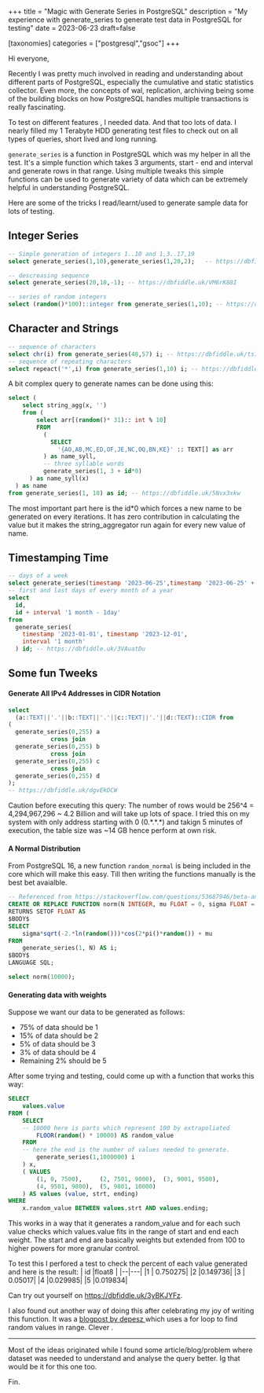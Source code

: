 +++
title = "Magic with Generate Series in PostgreSQL"
description = "My experience with generate_series to generate test data in PostgreSQL for testing"
date = 2023-06-23
draft=false

[taxonomies]
categories = ["postgresql","gsoc"]
+++

Hi everyone,

Recently I was pretty much involved in reading and understanding about different parts of PostgreSQL, especially the cumulative and static statistics collector.
Even more, the concepts of wal, replication, archiving being some of the building blocks on how PostgreSQL handles multiple transactions is really fascinating.

To test on different features , I needed data. And that too lots of data. I nearly filled my 1 Terabyte HDD generating test files to check out on all types of queries, short lived and long running.

`generate_series` is a function in PostgreSQL which was my helper in all the test. It's a simple function which takes 3 arguments, start - end and interval and generate rows in that range. Using multiple tweaks this simple functions can be used to generate variety of data which can be extremely helpful in understanding PostgreSQL.

Here are some of the tricks I read/learnt/used to generate sample data for lots of testing.

## Integer Series

```sql
-- Simple generation of integers 1..10 and 1,3..17,19
select generate_series(1,10),generate_series(1,20,2);   -- https://dbfiddle.uk/7nzIxoc3

-- descreasing sequence
select generate_series(20,10,-1); -- https://dbfiddle.uk/VM6rK88I

-- series of random integers
select (random()*100)::integer from generate_series(1,10); -- https://dbfiddle.uk/h9GW9Kl2
```

## Character and Strings

```sql
-- sequence of characters
select chr(i) from generate_series(48,57) i; -- https://dbfiddle.uk/ts78-LdF
-- sequence of repeating characters
select repeact('*',i) from generate_series(1,10) i; -- https://dbfiddle.uk/1KZ6GBDu
```

A bit complex query to generate names can be done using this:

```sql
select (
    select string_agg(x, '')
    from (
        select arr[(random()* 31):: int % 10]
        FROM
          (
            SELECT
              '{AO,AB,MC,ED,OF,JE,NC,OQ,BN,KE}' :: TEXT[] as arr
          ) as name_syll,
          -- three syllable words
          generate_series(1, 3 + id*0)
      ) as name_syll(x)
  ) as name
from generate_series(1, 10) as id; -- https://dbfiddle.uk/5Nvx3xkw
```

The most important part here is the id\*0 which forces a new name to be generated on every iterations. It has zero contribution in calculating the value but it makes the string_aggregator run again for every new value of name.

## Timestamping Time

```sql
-- days of a week
select generate_series(timestamp '2023-06-25',timestamp '2023-06-25' + interval '1 week',interval '1 day'); -- https://dbfiddle.uk/88f5ZQQ6
-- first and last days of every month of a year
select
  id,
  id + interval '1 month - 1day'
from
  generate_series(
    timestamp '2023-01-01', timestamp '2023-12-01',
    interval '1 month'
  ) id; -- https://dbfiddle.uk/3VAuatDu
```

## Some fun Tweeks

#### Generate All IPv4 Addresses in CIDR Notation

```sql
select
  (a::TEXT||'.'||b::TEXT||'.'||c::TEXT||'.'||d::TEXT)::CIDR from
(
  generate_series(0,255) a
            cross join
  generate_series(0,255) b
            cross join
  generate_series(0,255) c
            cross join
  generate_series(0,255) d
);
-- https://dbfiddle.uk/dgvEkDCW
```

Caution before executing this query: The number of rows would be 256^4 = 4,294,967,296 ~ 4.2 Billion and will take up lots of space. I tried this on my system with only address starting with 0 (0.\*.\*.\*) and takign 5 minutes of execution, the table size was ~14 GB hence perform at own risk.

#### A Normal Distribution

From PostgreSQL 16, a new function `random_normal` is being included in the core which will make this easy. Till then writing the functions manually is the best bet avaialble.

```sql
-- Referenced from https://stackoverflow.com/questions/53687946/beta-and-lognorm-distributions-in-postgresql
CREATE OR REPLACE FUNCTION norm(N INTEGER, mu FLOAT = 0, sigma FLOAT = 1)
RETURNS SETOF FLOAT AS
$BODY$
SELECT
    sigma*sqrt(-2.*ln(random()))*cos(2*pi()*random()) + mu
FROM
    generate_series(1, N) AS i;
$BODY$
LANGUAGE SQL;

select norm(10000);
```

#### Generating data with weights

Suppose we want our data to be generated as follows:

- 75% of data should be 1
- 15% of data should be 2
- 5% of data should be 3
- 3% of data should be 4
- Remaining 2% should be 5

After some trying and testing, could come up with a function that works this way:

```sql
SELECT
    values.value
FROM (
    SELECT
    -- 10000 here is parts which represent 100 by extrapoliated
        FLOOR(random() * 10000) AS random_value
    FROM
    -- here the end is the number of values needed to generate.
        generate_series(1,1000000) i
    ) x,
    ( VALUES
        (1, 0, 7500),     (2, 7501, 9000),  (3, 9001, 9500),
        (4, 9501, 9800),  (5, 9801, 10000)
    ) AS values (value, strt, ending)
WHERE
    x.random_value BETWEEN values.strt AND values.ending;
```

This works in a way that it generates a random_value and for each such value checks which values.value fits in the range of start and end each weight.
The start and end are basically weights but extended from 100 to higher powers for more granular control.

To test this I perfored a test to check the percent of each value generated and here is the result:
| id |float8 |
|--|---|
|1 | 0.750275|
|2 |0.149736|
|3 | 0.05017|
|4 |0.029985|
|5 |0.019834|


Can try out yourself on https://dbfiddle.uk/3yBKJYFz.

I also found out another way of doing this after celebrating my joy of writing this function. It was a [ blogpost by depesz ](https://www.depesz.com/2022/11/30/picking-random-element-with-weights/) which uses a for loop to find random values in range. Clever .

---

Most of the ideas originated while I found some article/blog/problem where dataset was needed to understand and analyse the query better.
Ig that would be it for this one too.

Fin.